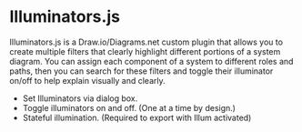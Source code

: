 # Illuminators.js
Illuminators.js is a Draw.io/Diagrams.net custom plugin that allows you to create multiple filters that clearly highlight different portions of a system diagram. You can assign each component of a system to different roles and paths, then you can search for these filters and toggle their illuminator on/off to help explain visually and clearly.

- Set Illuminators via dialog box.
- Toggle illuminators on and off. (One at a time by design.)
- Stateful illumination. (Required to export with Illum activated)

